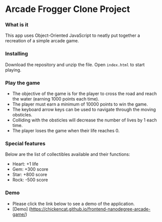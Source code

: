 # Arcade Frogger Clone Project

### What is it
This app uses Object-Oriented JavaScript to neatly put together a recreation of a simple arcade game.

### Installing
Download the repository and unzip the file. Open `index.html` to start playing.

### Play the game
* The objective of the game is for the player to cross the road and reach the water (earning 1000 points each time). 
* The player must earn a minimum of 10000 points to win the game. 
* The keyboard arrow keys can be used to navigate through the moving obsticles.
* Colliding with the obsticles will decrease the number of lives by 1 each time.
* The player loses the game when their life reaches 0. 

### Special features
Below are the list of collectibles available and their functions:
* Heart: +1 life 
* Gem: +300 score
* Star: +800 score
* Rock: -500 score

### Demo
* Please click the link below to see a demo of the application.
* [Demo] (https://chickencat.github.io/frontend-nanodegree-arcade-game/)




